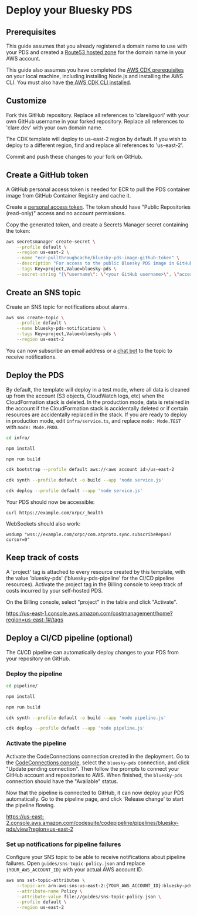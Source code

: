 # Deploy your Bluesky PDS

## Prerequisites

This guide assumes that you already registered a domain name to use with your PDS and created a
[Route53 hosted zone](https://docs.aws.amazon.com/Route53/latest/DeveloperGuide/AboutHZWorkingWith.html)
for the domain name in your AWS account.

This guide also assumes you have completed the
[AWS CDK prerequisites](https://docs.aws.amazon.com/cdk/v2/guide/prerequisites.html)
on your local machine, including installing Node.js and installing the AWS CLI.
You must also have [the AWS CDK CLI installed](https://docs.aws.amazon.com/cdk/v2/guide/getting_started.html).

## Customize

Fork this GitHub repository.
Replace all references to 'clareliguori' with your own GitHub username in your forked repository.
Replace all references to 'clare.dev' with your own domain name.

The CDK template will deploy to us-east-2 region by default. If you wish to deploy to a different region,
find and replace all references to 'us-east-2'.

Commit and push these changes to your fork on GitHub.

## Create a GitHub token

A GitHub personal access token is needed for ECR to pull the PDS container image from GitHub Container Registry and cache it.

Create a [personal access token](https://github.com/settings/personal-access-tokens/new).
The token should have "Public Repositories (read-only)" access and no account permissions.

Copy the generated token, and create a Secrets Manager secret containing the token:
```bash
aws secretsmanager create-secret \
    --profile default \
    --region us-east-2 \
    --name "ecr-pullthroughcache/bluesky-pds-image-github-token" \
    --description "For access to the public Bluesky PDS image in GitHub Container Registry" \
    --tags Key=project,Value=bluesky-pds \
    --secret-string "{\"username\": \"<your GitHub username>\", \"accessToken\": \"<your token>\"}"
```

## Create an SNS topic

Create an SNS topic for notifications about alarms.

```bash
aws sns create-topic \
    --profile default \
    --name bluesky-pds-notifications \
    --tags Key=project,Value=bluesky-pds \
    --region us-east-2
```

You can now subscribe an email address or a
[chat bot](https://docs.aws.amazon.com/chatbot/latest/adminguide/setting-up.html)
to the topic to receive notifications.

## Deploy the PDS

By default, the template will deploy in a test mode, where all data is cleaned up
from the account (S3 objects, CloudWatch logs, etc) when the CloudFormation stack is
deleted. In the production mode, data is retained in the account if the CloudFormation
stack is accidentally deleted or if certain resources are accidentally replaced in
the stack.  If you are ready to deploy in production mode, edit `infra/service.ts`,
and replace `mode: Mode.TEST` with `mode: Mode.PROD`.

```bash
cd infra/

npm install

npm run build

cdk bootstrap --profile default aws://<aws account id>/us-east-2

cdk synth --profile default -o build --app 'node service.js'

cdk deploy --profile default --app 'node service.js'
```

Your PDS should now be accessible:

```
curl https://example.com/xrpc/_health
```

WebSockets should also work:

```
wsdump "wss://example.com/xrpc/com.atproto.sync.subscribeRepos?cursor=0"
```

## Keep track of costs

A 'project' tag is attached to every resource created by this template,
with the value 'bluesky-pds' ('bluesky-pds-pipeline' for the CI/CD pipeline resources).
Activate the project tag in the Billing console to keep track of costs
incurred by your self-hosted PDS.

On the Billing console, select "project" in the table and click "Activate".

https://us-east-1.console.aws.amazon.com/costmanagement/home?region=us-east-1#/tags

## Deploy a CI/CD pipeline (optional)

The CI/CD pipeline can automatically deploy changes to your PDS from your repository on GitHub.

### Deploy the pipeline

```bash
cd pipeline/

npm install

npm run build

cdk synth --profile default -o build --app 'node pipeline.js'

cdk deploy --profile default --app 'node pipeline.js'
```

### Activate the pipeline

Activate the CodeConnections connection created in the deployment.
Go to the [CodeConnections console](https://console.aws.amazon.com/codesuite/settings/connections?region=us-east-2),
select the `bluesky-pds` connection, and click "Update pending connection".
Then follow the prompts to connect your GitHub account and repositories to AWS.
When finished, the `bluesky-pds` connection should have the "Available" status.

Now that the pipeline is connected to GitHub, it can now deploy your PDS automatically.
Go to the pipeline page, and click 'Release change' to start the pipeline flowing.

https://us-east-2.console.aws.amazon.com/codesuite/codepipeline/pipelines/bluesky-pds/view?region=us-east-2

### Set up notifications for pipeline failures

Configure your SNS topic to be able to receive notifications about pipeline failures.
Open `guides/sns-topic-policy.json` and replace `{YOUR_AWS_ACCOUNT_ID}` with your actual AWS account ID.

```bash
aws sns set-topic-attributes \
    --topic-arn arn:aws:sns:us-east-2:{YOUR_AWS_ACCOUNT_ID}:bluesky-pds-notifications \
    --attribute-name Policy \
    --attribute-value file://guides/sns-topic-policy.json \
    --profile default \
    --region us-east-2
```
